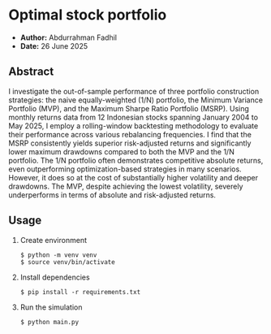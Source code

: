 # Optimal stock portfolio

- **Author:** Abdurrahman Fadhil
- **Date:** 26 June 2025

## Abstract

I investigate the out-of-sample performance of three portfolio construction strategies: the naive equally-weighted (1/N) portfolio, the Minimum Variance Portfolio (MVP), and the Maximum Sharpe Ratio Portfolio (MSRP). Using monthly returns data from 12 Indonesian stocks spanning January 2004 to May 2025, I employ a rolling-window backtesting methodology to evaluate their performance across various rebalancing frequencies. I find that the MSRP consistently yields superior risk-adjusted returns and significantly lower maximum drawdowns compared to both the MVP and the 1/N portfolio. The 1/N portfolio often demonstrates competitive absolute returns, even outperforming optimization-based strategies in many scenarios. However, it does so at the cost of substantially higher volatility and deeper drawdowns. The MVP, despite achieving the lowest volatility, severely underperforms in terms of absolute and risk-adjusted returns.

## Usage

1. Create environment
   ```
   $ python -m venv venv
   $ source venv/bin/activate
   ```
2. Install dependencies
   ```
   $ pip install -r requirements.txt
   ```
3. Run the simulation
   ```
   $ python main.py
   ```
